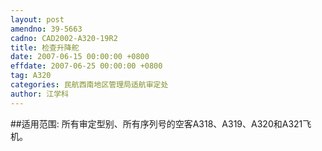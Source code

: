 ```yaml
---
layout: post
amendno: 39-5663
cadno: CAD2002-A320-19R2
title: 检查升降舵
date: 2007-06-15 00:00:00 +0800
effdate: 2007-06-25 00:00:00 +0800
tag: A320
categories: 民航西南地区管理局适航审定处
author: 江学科
---
```


##适用范围:
所有审定型别、所有序列号的空客A318、A319、A320和A321飞机。

